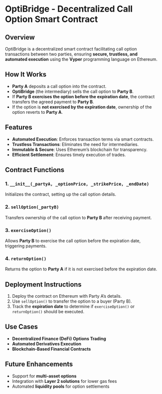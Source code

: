 # OptiBridge - Decentralized Call Option Smart Contract

## Overview
OptiBridge is a decentralized smart contract facilitating call option transactions between two parties, ensuring **secure, trustless, and automated execution** using the **Vyper** programming language on Ethereum.

## How It Works
- **Party A** deposits a call option into the contract.
- **OptiBridge** (the intermediary) sells the call option to **Party B**.
- If **Party B exercises the option before the expiration date**, the contract transfers the agreed payment to **Party B**.
- If the option is **not exercised by the expiration date**, ownership of the option reverts to **Party A**.

## Features
- **Automated Execution**: Enforces transaction terms via smart contracts.
- **Trustless Transactions**: Eliminates the need for intermediaries.
- **Immutable & Secure**: Uses Ethereum’s blockchain for transparency.
- **Efficient Settlement**: Ensures timely execution of trades.

## Contract Functions
### 1. `__init__(_partyA, _optionPrice, _strikePrice, _endDate)`
Initializes the contract, setting up the call option details.

### 2. `sellOption(_partyB)`
Transfers ownership of the call option to **Party B** after receiving payment.

### 3. `exerciseOption()`
Allows **Party B** to exercise the call option before the expiration date, triggering payments.

### 4. `returnOption()`
Returns the option to **Party A** if it is not exercised before the expiration date.

## Deployment Instructions
1. Deploy the contract on Ethereum with Party A’s details.
2. Use `sellOption()` to transfer the option to a buyer (Party B).
3. Track the **expiration date** to determine if `exerciseOption()` or `returnOption()` should be executed.

## Use Cases
- **Decentralized Finance (DeFi) Options Trading**
- **Automated Derivatives Execution**
- **Blockchain-Based Financial Contracts**

## Future Enhancements
- Support for **multi-asset options**
- Integration with **Layer 2 solutions** for lower gas fees
- Automated **liquidity pools** for option settlements

